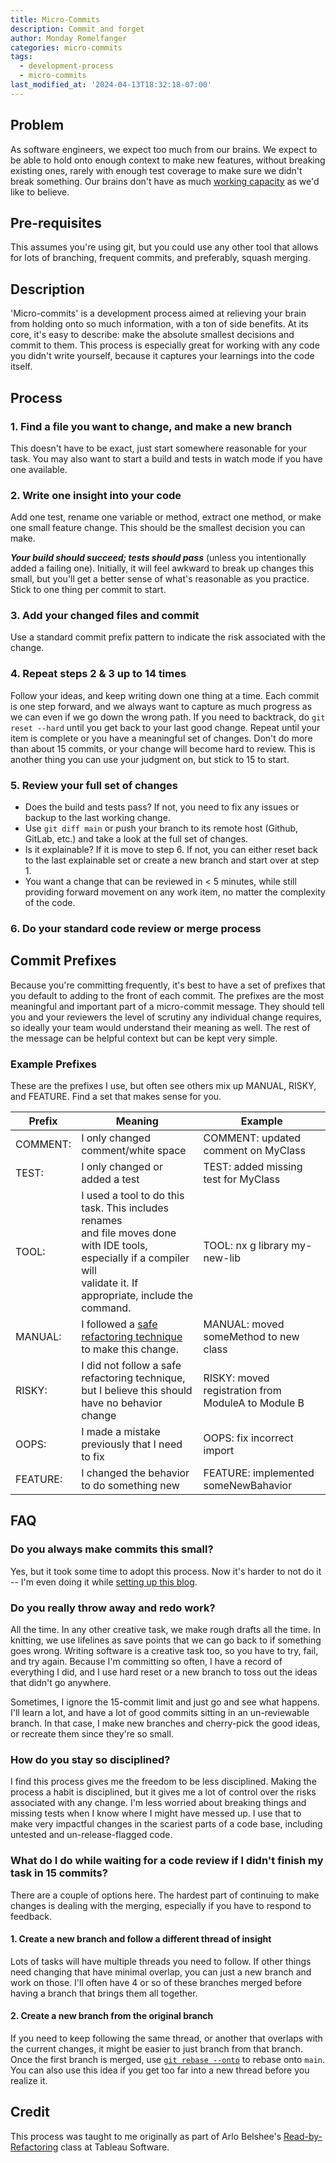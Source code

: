 ```yaml
---
title: Micro-Commits
description: Commit and forget
author: Monday Romelfanger
categories: micro-commits
tags:
  - development-process
  - micro-commits
last_modified_at: '2024-04-13T18:32:18-07:00'
---
```


## Problem

As software engineers, we expect too much from our brains. We expect to be able to hold onto enough context to make new features, without breaking existing ones, rarely with enough test coverage to make sure we didn't break something. Our brains don't have as much [working capacity](https://en.wikipedia.org/wiki/The_Magical_Number_Seven,_Plus_or_Minus_Two) as we'd like to believe.

## Pre-requisites

This assumes you're using git, but you could use any other tool that allows for lots of branching, frequent commits, and preferably, squash merging.

## Description

'Micro-commits' is a development process aimed at relieving your brain from holding onto so much information, with a ton of side benefits. At its core, it's easy to describe: make the absolute smallest decisions and commit to them. This process is especially great for working with any code you didn't write yourself, because it captures your learnings into the code itself.

## Process

### 1. Find a file you want to change, and make a new branch

This doesn't have to be exact, just start somewhere reasonable for your task. You may also want to start a build and tests in watch mode if you have one available.

### 2. Write one insight into your code

Add one test, rename one variable or method, extract one method, or make one small feature change. This should be the smallest decision you can make.

_**Your build should succeed; tests should pass**_ (unless you intentionally added a failing one).
Initially, it will feel awkward to break up changes this small, but you'll get a better sense of what's reasonable as you practice. Stick to one thing per commit to start.

### 3. Add your changed files and commit

Use a standard commit prefix pattern to indicate the risk associated with the change.

### 4. Repeat steps 2 & 3 up to 14 times

Follow your ideas, and keep writing down one thing at a time. Each commit is one step forward, and we always want to capture as much progress as we can even if we go down the wrong path. If you need to backtrack, do `git reset --hard` until you get back to your last good change. Repeat until your item is complete or you have a meaningful set of changes. Don't do more than about 15 commits, or your change will become hard to review. This is another thing you can use your judgment on, but stick to 15 to start.

### 5. Review your full set of changes

- Does the build and tests pass? If not, you need to fix any issues or backup to the last working change.
- Use `git diff main` or push your branch to its remote host (Github, GitLab, etc.) and take a look at the full set of changes.
- Is it explainable? If it is move to step 6. If not, you can either reset back to the last explainable set or create a new branch and start over at step 1.
- You want a change that can be reviewed in < 5 minutes, while still providing forward movement on any work item, no matter the complexity of the code.

### 6. Do your standard code review or merge process

## Commit Prefixes

Because you're committing frequently, it's best to have a set of prefixes that you default to adding to the front of each commit. The prefixes are the most meaningful and important part of a micro-commit message. They should tell you and your reviewers the level of scrutiny any individual change requires, so ideally your team would understand their meaning as well. The rest of the message can be helpful context but can be kept very simple.

### Example Prefixes

These are the prefixes I use, but often see others mix up MANUAL, RISKY, and FEATURE. Find a set that makes sense for you.

| Prefix   | Meaning                                                                                                                                                                          | Example                                            |
| -------- | -------------------------------------------------------------------------------------------------------------------------------------------------------------------------------- | -------------------------------------------------- |
| COMMENT: | I only changed comment/white space                                                                                                                                               | COMMENT: updated comment on MyClass                |
| TEST:    | I only changed or added a test                                                                                                                                                   | TEST: added missing test for MyClass               |
| TOOL:    | I used a tool to do this task. This includes renames<br/>and file moves done with IDE tools, especially if a compiler will<br/>validate it. If appropriate, include the command. | TOOL: nx g library my-new-lib                      |
| MANUAL:  | I followed a [safe refactoring technique](https://refactoring.guru/refactoring/catalog) to make this change.                                                                     | MANUAL: moved someMethod to new class              |
| RISKY:   | I did not follow a safe refactoring technique,<br/>but I believe this should have no behavior change                                                                             | RISKY: moved registration from ModuleA to Module B |
| OOPS:    | I made a mistake previously that I need to fix                                                                                                                                   | OOPS: fix incorrect import                         |
| FEATURE: | I changed the behavior to do something new                                                                                                                                       | FEATURE: implemented someNewBahavior               |

## FAQ

### Do you always make commits this small?

Yes, but it took some time to adopt this process. Now it's harder to not do it -- I'm even doing it while [setting up this blog](https://github.com/monday-sun/monday-sun.github.io/pull/12/commits).

### Do you really throw away and redo work?

All the time. In any other creative task, we make rough drafts all the time. In knitting, we use lifelines as save points that we can go back to if something goes wrong. Writing software is a creative task too, so you have to try, fail, and try again. Because I'm committing so often, I have a record of everything I did, and I use hard reset or a new branch to toss out the ideas that didn't go anywhere.

Sometimes, I ignore the 15-commit limit and just go and see what happens. I'll learn a lot, and have a lot of good commits sitting in an un-reviewable branch. In that case, I make new branches and cherry-pick the good ideas, or recreate them since they're so small.

### How do you stay so disciplined?

I find this process gives me the freedom to be less disciplined. Making the process a habit is disciplined, but it gives me a lot of control over the risks associated with any change. I'm less worried about breaking things and missing tests when I know where I might have messed up. I use that to make very impactful changes in the scariest parts of a code base, including untested and un-release-flagged code.

### What do I do while waiting for a code review if I didn't finish my task in 15 commits?

There are a couple of options here. The hardest part of continuing to make changes is dealing with the merging, especially if you have to respond to feedback.

#### 1. Create a new branch and follow a different thread of insight

Lots of tasks will have multiple threads you need to follow. If other things need changing that have minimal overlap, you can just a new branch and work on those. I'll often have 4 or so of these branches merged before having a branch that brings them all together.

#### 2. Create a new branch from the original branch

If you need to keep following the same thread, or another that overlaps with the current changes, it might be easier to just branch from that branch. Once the first branch is merged, use [`git rebase --onto`](https://womanonrails.com/git-rebase-onto) to rebase onto `main`. You can also use this idea if you get too far into a new thread before you realize it.

## Credit

This process was taught to me originally as part of Arlo Belshee's [Read-by-Refactoring](https://arlobelshee.com/the-core-6-refactorings/) class at Tableau Software.